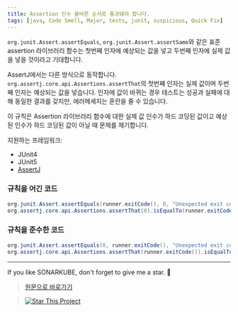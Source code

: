 ```yaml
---
title: Assertion 인수 올바른 순서로 통과돼야 합니다.
tags: [java, Code Smell, Major, tests, junit, suspicious, Quick Fix]
---
```


`org.junit.Assert.assertEquals`, `org.junit.Assert.assertSame`와 같은 표준 assertion 라이브러리 함수는 첫번째 인자에 예상되는 값을 넣고 두번째 인자에 실제 값을 넣을 것이라고 기대합니다.

AssertJ에서는 다른 방식으로 동작합니다. `org.assertj.core.api.Assertions.assertThat`의 첫번째 인자는 실제 값이며 두번째 인자는 예상되는 값을 넣습니다. 인자에 값이 바뀌는 경우 테스트는 성공과 실패에 대해 동일한 결과를 갖지만, 에러메세지는 혼란을 줄 수 있습니다.

이 규칙은 Assertion 라이브러리 함수에 대한 실제 값 인수가 하드 코딩된 값이고 예상된 인수가 하드 코딩된 값이 아닐 때 문제를 제기합니다.

지원하는 프레임워크:

* JUnit4 
* JUnit5
* [AssertJ](https://assertj.github.io/doc/)

### 규칙을 어긴 코드

```java
org.junit.Assert.assertEquals(runner.exitCode(), 0, "Unexpected exit code");  // 규칙을 어긴 코드; 다음과 같이 에러메세지가 주어집니다: Expected:<-1>. Actual:<0>.
org.assertj.core.api.Assertions.assertThat(0).isEqualTo(runner.exitCode()); // 규칙을 어긴 코드
```

### 규칙을 준수한 코드

```java
org.junit.Assert.assertEquals(0, runner.exitCode(), "Unexpected exit code");
org.assertj.core.api.Assertions.assertThat(runner.exitCode()).isEqualTo(0);
```

---

If you like SONARKUBE, don't forget to give me a star. :star2:

> [원문으로 바로가기](https://rules.sonarsource.com/java/tag/tests/RSPEC-3415)

> [![Star This Project](https://img.shields.io/github/stars/kantabile/sonarkube.svg?label=Stars&style=social)](https://github.com/kantabile/sonarkube)
